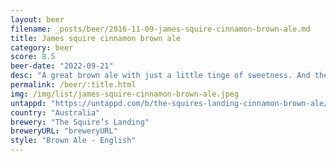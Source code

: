 ```yaml
---
layout: beer
filename: _posts/beer/2016-11-09-james-squire-cinnamon-brown-ale.md
title: James squire cinnamon brown ale
category: beer
score: 8.5
beer-date: "2022-09-21"
desc: "A great brown ale with just a little tinge of sweetness. And then at the back of the throat there’s that little bit of cinnamon that finishes it off perfectly"
permalink: /beer/:title.html
img: /img/list/james-squire-cinnamon-brown-ale.jpeg
untappd: "https://untappd.com/b/the-squires-landing-cinnamon-brown-ale/4965509"
country: "Australia"
brewery: "The Squire’s Landing"
breweryURL: "breweryURL"
style: "Brown Ale - English"
---
```

